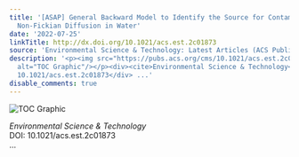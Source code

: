 ```yaml
---
title: '[ASAP] General Backward Model to Identify the Source for Contaminants Undergoing
  Non-Fickian Diffusion in Water'
date: '2022-07-25'
linkTitle: http://dx.doi.org/10.1021/acs.est.2c01873
source: 'Environmental Science & Technology: Latest Articles (ACS Publications)'
description: '<p><img src="https://pubs.acs.org/cms/10.1021/acs.est.2c01873/asset/images/medium/es2c01873_0006.gif"
  alt="TOC Graphic"/></p><div><cite>Environmental Science & Technology</cite></div><div>DOI:
  10.1021/acs.est.2c01873</div> ...'
disable_comments: true
---
```

<p><img src="https://pubs.acs.org/cms/10.1021/acs.est.2c01873/asset/images/medium/es2c01873_0006.gif" alt="TOC Graphic"/></p><div><cite>Environmental Science & Technology</cite></div><div>DOI: 10.1021/acs.est.2c01873</div> ...